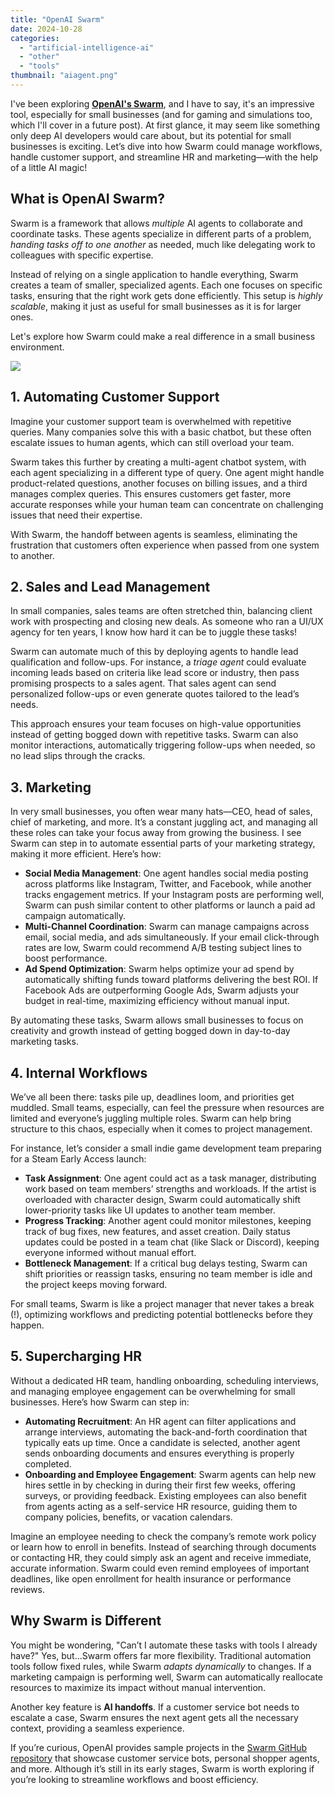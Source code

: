 ```yaml
---
title: "OpenAI Swarm"
date: 2024-10-28
categories: 
  - "artificial-intelligence-ai"
  - "other"
  - "tools"
thumbnail: "aiagent.png"
---
```


I've been exploring **[OpenAI's Swarm](https://github.com/openai/swarm)**, and I have to say, it's an impressive tool, especially for small businesses (and for gaming and simulations too, which I'll cover in a future post). At first glance, it may seem like something only deep AI developers would care about, but its potential for small businesses is exciting. Let’s dive into how Swarm could manage workflows, handle customer support, and streamline HR and marketing—with the help of a little AI magic!

## What is OpenAI Swarm?

Swarm is a framework that allows _multiple_ AI agents to collaborate and coordinate tasks. These agents specialize in different parts of a problem, _handing tasks off to one another_ as needed, much like delegating work to colleagues with specific expertise.

Instead of relying on a single application to handle everything, Swarm creates a team of smaller, specialized agents. Each one focuses on specific tasks, ensuring that the right work gets done efficiently. This setup is _highly scalable_, making it just as useful for small businesses as it is for larger ones.

Let's explore how Swarm could make a real difference in a small business environment.

![](images/skills-1-1024x602.png)

## 1\. **Automating Customer Support**

Imagine your customer support team is overwhelmed with repetitive queries. Many companies solve this with a basic chatbot, but these often escalate issues to human agents, which can still overload your team.

Swarm takes this further by creating a multi-agent chatbot system, with each agent specializing in a different type of query. One agent might handle product-related questions, another focuses on billing issues, and a third manages complex queries. This ensures customers get faster, more accurate responses while your human team can concentrate on challenging issues that need their expertise.

With Swarm, the handoff between agents is seamless, eliminating the frustration that customers often experience when passed from one system to another.

## 2\. **Sales and Lead Management**

In small companies, sales teams are often stretched thin, balancing client work with prospecting and closing new deals. As someone who ran a UI/UX agency for ten years, I know how hard it can be to juggle these tasks!

Swarm can automate much of this by deploying agents to handle lead qualification and follow-ups. For instance, a _triage agent_ could evaluate incoming leads based on criteria like lead score or industry, then pass promising prospects to a sales agent. That sales agent can send personalized follow-ups or even generate quotes tailored to the lead’s needs.

This approach ensures your team focuses on high-value opportunities instead of getting bogged down with repetitive tasks. Swarm can also monitor interactions, automatically triggering follow-ups when needed, so no lead slips through the cracks.

## 3\. **Marketing**

In very small businesses, you often wear many hats—CEO, head of sales, chief of marketing, and more. It’s a constant juggling act, and managing all these roles can take your focus away from growing the business. I see Swarm can step in to automate essential parts of your marketing strategy, making it more efficient. Here’s how:

- **Social Media Management**: One agent handles social media posting across platforms like Instagram, Twitter, and Facebook, while another tracks engagement metrics. If your Instagram posts are performing well, Swarm can push similar content to other platforms or launch a paid ad campaign automatically.
- **Multi-Channel Coordination**: Swarm can manage campaigns across email, social media, and ads simultaneously. If your email click-through rates are low, Swarm could recommend A/B testing subject lines to boost performance.
- **Ad Spend Optimization**: Swarm helps optimize your ad spend by automatically shifting funds toward platforms delivering the best ROI. If Facebook Ads are outperforming Google Ads, Swarm adjusts your budget in real-time, maximizing efficiency without manual input.

By automating these tasks, Swarm allows small businesses to focus on creativity and growth instead of getting bogged down in day-to-day marketing tasks.

## 4\. **Internal Workflows**

We’ve all been there: tasks pile up, deadlines loom, and priorities get muddled. Small teams, especially, can feel the pressure when resources are limited and everyone’s juggling multiple roles. Swarm can help bring structure to this chaos, especially when it comes to project management.

For instance, let’s consider a small indie game development team preparing for a Steam Early Access launch:

- **Task Assignment**: One agent could act as a task manager, distributing work based on team members’ strengths and workloads. If the artist is overloaded with character design, Swarm could automatically shift lower-priority tasks like UI updates to another team member.
- **Progress Tracking**: Another agent could monitor milestones, keeping track of bug fixes, new features, and asset creation. Daily status updates could be posted in a team chat (like Slack or Discord), keeping everyone informed without manual effort.
- **Bottleneck Management**: If a critical bug delays testing, Swarm can shift priorities or reassign tasks, ensuring no team member is idle and the project keeps moving forward.

For small teams, Swarm is like a project manager that never takes a break (!), optimizing workflows and predicting potential bottlenecks before they happen.

## 5\. **Supercharging HR**

Without a dedicated HR team, handling onboarding, scheduling interviews, and managing employee engagement can be overwhelming for small businesses. Here’s how Swarm can step in:

- **Automating Recruitment**: An HR agent can filter applications and arrange interviews, automating the back-and-forth coordination that typically eats up time. Once a candidate is selected, another agent sends onboarding documents and ensures everything is properly completed.
- **Onboarding and Employee Engagement**: Swarm agents can help new hires settle in by checking in during their first few weeks, offering surveys, or providing feedback. Existing employees can also benefit from agents acting as a self-service HR resource, guiding them to company policies, benefits, or vacation calendars.

Imagine an employee needing to check the company’s remote work policy or learn how to enroll in benefits. Instead of searching through documents or contacting HR, they could simply ask an agent and receive immediate, accurate information. Swarm could even remind employees of important deadlines, like open enrollment for health insurance or performance reviews.

## Why Swarm is Different

You might be wondering, "Can’t I automate these tasks with tools I already have?" Yes, but...Swarm offers far more flexibility. Traditional automation tools follow fixed rules, while Swarm _adapts dynamically_ to changes. If a marketing campaign is performing well, Swarm can automatically reallocate resources to maximize its impact without manual intervention.

Another key feature is **AI handoffs**. If a customer service bot needs to escalate a case, Swarm ensures the next agent gets all the necessary context, providing a seamless experience.

If you’re curious, OpenAI provides sample projects in the [Swarm GitHub repository](https://github.com/openai/swarm) that showcase customer service bots, personal shopper agents, and more. Although it’s still in its early stages, Swarm is worth exploring if you’re looking to streamline workflows and boost efficiency.
